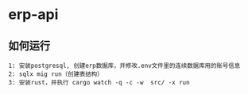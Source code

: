 # erp-api

## 如何运行
```
1: 安装postgresql, 创建erp数据库，并修改.env文件里的连续数据库用的账号信息
2: sqlx mig run（创建表结构）
3: 安装rust，并执行 cargo watch -q -c -w  src/ -x run
```
